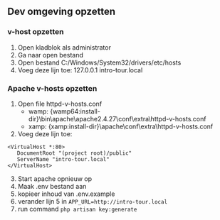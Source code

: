 ## Dev omgeving opzetten

### v-host opzetten
1. Open kladblok als administrator
2. Ga naar open bestand
3. Open bestand C:/Windows/System32/drivers/etc/hosts
4. Voeg deze lijn toe: 127.0.0.1 intro-tour.local

### Apache v-hosts opzetten

1. Open file httpd-v-hosts.conf
    * wamp: {wamp64:install-dir}\bin\apache\apache2.4.27\conf\extra\httpd-v-hosts.conf
    * xamp: {xamp:install-dir}\apache\conf\extra\httpd-v-hosts.conf
2. Voeg deze lijn toe:
 ```
 <VirtualHost *:80>
    DocumentRoot "(project root)/public"
    ServerName "intro-tour.local"
</VirtualHost>
```
3. Start apache opnieuw op
4. Maak .env bestand aan
5. kopieer inhoud van .env.example
6. verander lijn 5 in ``APP_URL=http://intro-tour.local``
7. run command ``php artisan key:generate``

